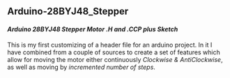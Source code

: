 ## Arduino-28BYJ48_Stepper
#### *Arduino 28BYJ48 Stepper Motor .H and .CCP plus Sketch*

This is my first customizing of a header file for an arduino project. In it I have combined from a couple of sources to create a set of features which allow for moving the motor either continuously _Clockwise & AntiClockwise_, as well as moving by _incremented number of steps_.

